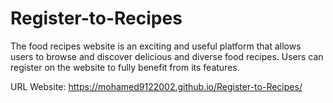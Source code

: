 # Register-to-Recipes
The food recipes website is an exciting and useful platform that allows users to browse and discover delicious and diverse food recipes. Users can register on the website to fully benefit from its features.

URL Website: https://mohamed9122002.github.io/Register-to-Recipes/
